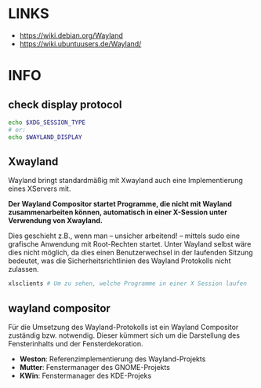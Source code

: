 # LINKS

- https://wiki.debian.org/Wayland
- https://wiki.ubuntuusers.de/Wayland/

# INFO

## check display protocol

```bash
echo $XDG_SESSION_TYPE 
# or:
echo $WAYLAND_DISPLAY
```

## Xwayland

Wayland bringt standardmäßig mit Xwayland auch eine Implementierung eines XServers mit. 

**Der Wayland Compositor startet Programme, die nicht mit Wayland zusammenarbeiten können, automatisch in einer X-Session unter Verwendung von Xwayland.** 

Dies geschieht z.B., wenn man – unsicher arbeitend! – mittels sudo eine grafische Anwendung mit Root-Rechten startet. Unter Wayland selbst wäre dies nicht möglich, da dies einen Benutzerwechsel in der laufenden Sitzung bedeutet, was die Sicherheitsrichtlinien des Wayland Protokolls nicht zulassen.

```bash
xlsclients # Um zu sehen, welche Programme in einer X Session laufen
```
## wayland compositor

Für die Umsetzung des Wayland-Protokolls ist ein Wayland Compositor zuständig bzw. notwendig. Dieser kümmert sich um die Darstellung des Fensterinhalts und der Fensterdekoration. 

- **Weston**: Referenzimplementierung des Wayland-Projekts
- **Mutter**: Fenstermanager des GNOME-Projekts
- **KWin**: Fenstermanager des KDE-Projeks